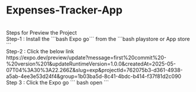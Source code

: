 # Expenses-Tracker-App
<br />
Steps for Preview the Project <br />
Step-1 : Install the ```bash Expo go``` from the ```bash playstore or App store ``` <br />
Step-2 : Click the below link <br />
https://expo.dev/preview/update?message=first%20commit%20-%20version%201&updateRuntimeVersion=1.0.0&createdAt=2025-05-07T04%3A30%3A22.266Z&slug=exp&projectId=762075b3-d361-4938-a5ab-4ee3e53d24f4&group=1b03ba5d-8c41-4bdc-b414-f37f81d2c090
<br />
Step 3 : Click the Expo go ``` bash open ```
